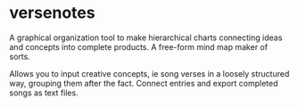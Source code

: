 # versenotes
A graphical organization tool to make hierarchical charts connecting ideas and concepts into complete products.
A free-form mind map maker of sorts.

Allows you to input creative concepts, ie song verses in a loosely structured way, grouping them after the fact.
Connect entries and export completed songs as text files.
